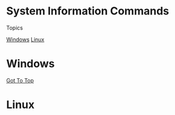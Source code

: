 # System Information Commands


<a name="top"></a>
Topics

  [Windows](#windows)
  [Linux](#linux)
  
  
  
  
  
  
  # Windows
  
  
  
  [Got To Top](#top)
  <a name=""></a>
  # Linux
  
  
